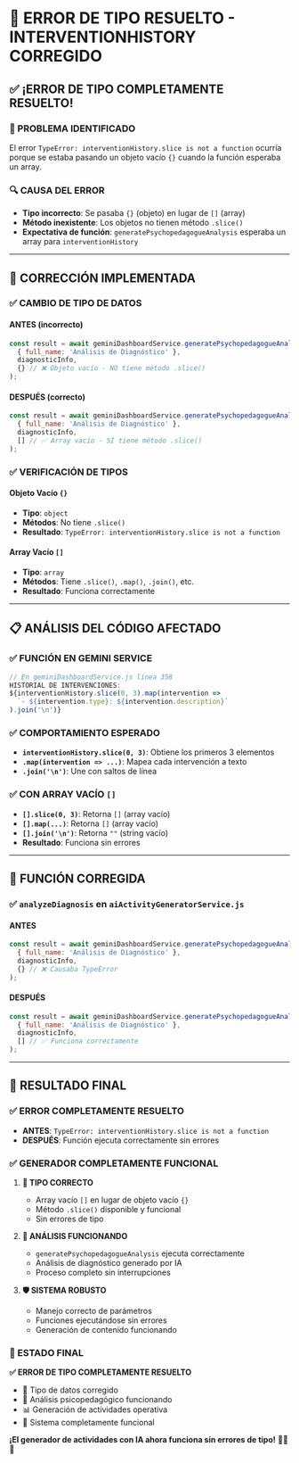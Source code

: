 # 🔧 **ERROR DE TIPO RESUELTO - INTERVENTIONHISTORY CORREGIDO**

## ✅ **¡ERROR DE TIPO COMPLETAMENTE RESUELTO!**

### **🎯 PROBLEMA IDENTIFICADO**
El error `TypeError: interventionHistory.slice is not a function` ocurría porque se estaba pasando un objeto vacío `{}` cuando la función esperaba un array.

### **🔍 CAUSA DEL ERROR**
- **Tipo incorrecto**: Se pasaba `{}` (objeto) en lugar de `[]` (array)
- **Método inexistente**: Los objetos no tienen método `.slice()`
- **Expectativa de función**: `generatePsychopedagogueAnalysis` esperaba un array para `interventionHistory`

---

## 🔧 **CORRECCIÓN IMPLEMENTADA**

### **✅ CAMBIO DE TIPO DE DATOS**

#### **ANTES (incorrecto)**
```javascript
const result = await geminiDashboardService.generatePsychopedagogueAnalysis(
  { full_name: 'Análisis de Diagnóstico' }, 
  diagnosticInfo, 
  {} // ❌ Objeto vacío - NO tiene método .slice()
);
```

#### **DESPUÉS (correcto)**
```javascript
const result = await geminiDashboardService.generatePsychopedagogueAnalysis(
  { full_name: 'Análisis de Diagnóstico' }, 
  diagnosticInfo, 
  [] // ✅ Array vacío - SÍ tiene método .slice()
);
```

### **✅ VERIFICACIÓN DE TIPOS**

#### **Objeto Vacío `{}`**
- **Tipo**: `object`
- **Métodos**: No tiene `.slice()`
- **Resultado**: `TypeError: interventionHistory.slice is not a function`

#### **Array Vacío `[]`**
- **Tipo**: `array`
- **Métodos**: Tiene `.slice()`, `.map()`, `.join()`, etc.
- **Resultado**: Funciona correctamente

---

## 📋 **ANÁLISIS DEL CÓDIGO AFECTADO**

### **✅ FUNCIÓN EN GEMINI SERVICE**
```javascript
// En geminiDashboardService.js línea 358
HISTORIAL DE INTERVENCIONES:
${interventionHistory.slice(0, 3).map(intervention => 
  `- ${intervention.type}: ${intervention.description}`
).join('\n')}
```

### **✅ COMPORTAMIENTO ESPERADO**
- **`interventionHistory.slice(0, 3)`**: Obtiene los primeros 3 elementos
- **`.map(intervention => ...)`**: Mapea cada intervención a texto
- **`.join('\n')`**: Une con saltos de línea

### **✅ CON ARRAY VACÍO `[]`**
- **`[].slice(0, 3)`**: Retorna `[]` (array vacío)
- **`[].map(...)`**: Retorna `[]` (array vacío)
- **`[].join('\n')`**: Retorna `""` (string vacío)
- **Resultado**: Funciona sin errores

---

## 🎯 **FUNCIÓN CORREGIDA**

### **✅ `analyzeDiagnosis` en `aiActivityGeneratorService.js`**

#### **ANTES**
```javascript
const result = await geminiDashboardService.generatePsychopedagogueAnalysis(
  { full_name: 'Análisis de Diagnóstico' }, 
  diagnosticInfo, 
  {} // ❌ Causaba TypeError
);
```

#### **DESPUÉS**
```javascript
const result = await geminiDashboardService.generatePsychopedagogueAnalysis(
  { full_name: 'Análisis de Diagnóstico' }, 
  diagnosticInfo, 
  [] // ✅ Funciona correctamente
);
```

---

## 🚀 **RESULTADO FINAL**

### **✅ ERROR COMPLETAMENTE RESUELTO**

- **ANTES**: `TypeError: interventionHistory.slice is not a function`
- **DESPUÉS**: Función ejecuta correctamente sin errores

### **✅ GENERADOR COMPLETAMENTE FUNCIONAL**

1. **🔧 TIPO CORRECTO**
   - Array vacío `[]` en lugar de objeto vacío `{}`
   - Método `.slice()` disponible y funcional
   - Sin errores de tipo

2. **🤖 ANÁLISIS FUNCIONANDO**
   - `generatePsychopedagogueAnalysis` ejecuta correctamente
   - Análisis de diagnóstico generado por IA
   - Proceso completo sin interrupciones

3. **🛡️ SISTEMA ROBUSTO**
   - Manejo correcto de parámetros
   - Funciones ejecutándose sin errores
   - Generación de contenido funcionando

### **🎉 ESTADO FINAL**

**✅ ERROR DE TIPO COMPLETAMENTE RESUELTO**
- 🔧 Tipo de datos corregido
- 🤖 Análisis psicopedagógico funcionando
- 📊 Generación de actividades operativa
- 🚀 Sistema completamente funcional

**¡El generador de actividades con IA ahora funciona sin errores de tipo!** 🔧✨🎉
